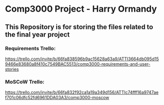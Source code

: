 # Comp3000 Project - Harry Ormandy
## This Repository is for storing the files related to the final year project

### Requirements Trello: 
https://trello.com/invite/b/66fa838596b9ac15628a63a9/ATTI3664db095d159466e83680a8f410c7549BAC5513/comp3000-requirements-and-user-stories

### MoSCoW Trello: 
https://trello.com/invite/b/66fa832f92ca1a19a349d156/ATTIc74fff16a9747aef701c06dfc52fd6961DDA03A3/comp3000-moscow

